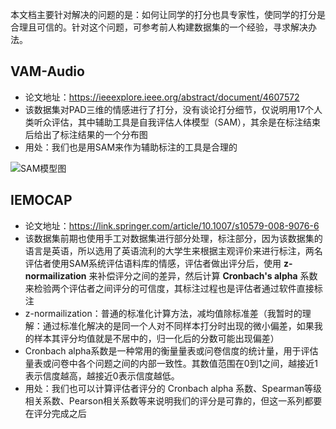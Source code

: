 本文档主要针对解决的问题的是：如何让同学的打分也具专家性，使同学的打分是合理且可信的。针对这个问题，可参考前人构建数据集的一个经验，寻求解决办法。

## VAM-Audio

+ 论文地址：https://ieeexplore.ieee.org/abstract/document/4607572
+ 该数据集对PAD三维的情感进行了打分，没有谈论打分细节，仅说明用17个人类听众评估，其中辅助工具是自我评估人体模型（SAM），其余是在标注结束后给出了标注结果的一个分布图
+ 用处：我们也是用SAM来作为辅助标注的工具是合理的

![SAM模型图](https://picx.zhimg.com/50/v2-a65c14f4338f6220a5d6bc24944742eb_720w.jpg?source=1940ef5c)

## IEMOCAP

+ 论文地址：https://link.springer.com/article/10.1007/s10579-008-9076-6
+ 该数据集前期也使用手工对数据集进行部分处理，标注部分，因为该数据集的语言是英语，所以选用了英语流利的大学生来根据主观评价来进行标注，两名评估者使用SAM系统评估语料库的情感，评估者做出评分后，使用 **z-normailization** 来补偿评分之间的差异，然后计算 **Cronbach's alpha** 系数来检验两个评估者之间评分的可信度，其标注过程也是评估者通过软件直接标注
+ z-normailization：普通的标准化计算方法，减均值除标准差（我暂时的理解：通过标准化解决的是同一个人对不同样本打分时出现的微小偏差，如果我的样本其评分均值就是不居中的，归一化后的分数可能出现偏差）
+ Cronbach alpha系数是一种常用的衡量量表或问卷信度的统计量，用于评估量表或问卷中各个问题之间的内部一致性。其数值范围在0到1之间，越接近1表示信度越高，越接近0表示信度越低。
+ 用处：我们也可以计算评估者评分的 Cronbach alpha 系数、Spearman等级相关系数、Pearson相关系数等来说明我们的评分是可靠的，但这一系列都要在评分完成之后

